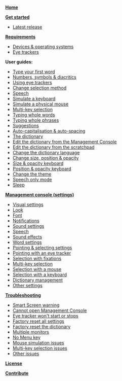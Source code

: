 **[Home](https://github.com/JuliusSweetland/OptiKey/wiki)**

**[Get started](https://github.com/JuliusSweetland/OptiKey/wiki/Get-Started)**
* [Latest release](https://github.com/JuliusSweetland/OptiKey/releases/latest)

**[Requirements](https://github.com/JuliusSweetland/OptiKey/wiki/Requirements)**
* [Devices & operating systems](https://github.com/JuliusSweetland/OptiKey/wiki/Requirements#device-os-requirements)
* [Eye trackers](https://github.com/JuliusSweetland/OptiKey/wiki/Requirements#supported-eye-trackers)

**User guides:**
* [Type your first word](https://github.com/JuliusSweetland/OptiKey/wiki/Type-your-first-word)
* [Numbers, symbols & diacritics](https://github.com/JuliusSweetland/OptiKey/wiki/Numbers,-symbols-and-diacritics)
* [Using eye trackers](https://github.com/JuliusSweetland/OptiKey/wiki/Using-eye-trackers)
* [Change selection method](https://github.com/JuliusSweetland/OptiKey/wiki/Change-selection-method)
* [Speech](https://github.com/JuliusSweetland/OptiKey/wiki/Speech)
* [Simulate a keyboard](https://github.com/JuliusSweetland/OptiKey/wiki/Simulate-a-keyboard)
* [Simulate a physical mouse](https://github.com/JuliusSweetland/OptiKey/wiki/User-Guide#simulate-a-physical-mouse)
* [Multi-key selection](https://github.com/JuliusSweetland/OptiKey/wiki/Multi-key-selection)
 * [Typing whole words](https://github.com/JuliusSweetland/OptiKey/wiki/User-Guide#typing-whole-words)
 * [Typing whole phrases](https://github.com/JuliusSweetland/OptiKey/wiki/User-Guide#typing-whole-phrases)
* [Suggestions](https://github.com/JuliusSweetland/OptiKey/wiki/User-Guide#suggestions)
* [Auto-capitalisation & auto-spacing](https://github.com/JuliusSweetland/OptiKey/wiki/User-Guide#auto-capitalisation-and-auto-spacing)
* [The dictionary](https://github.com/JuliusSweetland/OptiKey/wiki/User-Guide#the-dictionary)
 * [Edit the dictionary from the Management Console](https://github.com/JuliusSweetland/OptiKey/wiki/User-Guide#edit-the-dictionary-from-the-management-console)
 * [Edit the dictionary from the scratchpad](https://github.com/JuliusSweetland/OptiKey/wiki/User-Guide#edit-the-dictionary-from-the-scratchpad)
 * [Change the dictionary language](https://github.com/JuliusSweetland/OptiKey/wiki/User-Guide#change-the-dictionary-language)
* [Change size, position & opacity](https://github.com/JuliusSweetland/OptiKey/wiki/User-Guide#change-size-position-and-opacity)
 * [Size & opacity keyboard](https://github.com/JuliusSweetland/OptiKey/wiki/User-Guide#size-and-opacity-keyboard)
 * [Position & opacity keyboard](https://github.com/JuliusSweetland/OptiKey/wiki/User-Guide#position-and-opacity-keyboard)
* [Change the theme](https://github.com/JuliusSweetland/OptiKey/wiki/User-Guide#change-the-theme)
* [Speech only mode](https://github.com/JuliusSweetland/OptiKey/wiki/User-Guide#speech-only-mode)
* [Sleep](https://github.com/JuliusSweetland/OptiKey/wiki/User-Guide#sleep)

**[Management console (settings)](https://github.com/JuliusSweetland/OptiKey/wiki/Management-Console)**
* [Visual settings](https://github.com/JuliusSweetland/OptiKey/wiki/Management-Console#visuals)
 * [Look](https://github.com/JuliusSweetland/OptiKey/wiki/Management-Console#visuals-look)
 * [Font](https://github.com/JuliusSweetland/OptiKey/wiki/Management-Console#visuals-font)
 * [Notifications](https://github.com/JuliusSweetland/OptiKey/wiki/Management-Console#visuals-notifications)
* [Sound settings](https://github.com/JuliusSweetland/OptiKey/wiki/Management-Console#sounds)
 * [Speech](https://github.com/JuliusSweetland/OptiKey/wiki/Management-Console#sounds-speech)
 * [Sound effects](https://github.com/JuliusSweetland/OptiKey/wiki/Management-Console#sounds-sounds-effects)
* [Word settings](https://github.com/JuliusSweetland/OptiKey/wiki/Management-Console#words)
* [Pointing & selecting settings](https://github.com/JuliusSweetland/OptiKey/wiki/Management-Console#pointing-and-selecting)
 * [Pointing with an eye tracker](https://github.com/JuliusSweetland/OptiKey/wiki/Management-Console#pointing-with-an-eye-tracker)
 * [Selection with fixations](https://github.com/JuliusSweetland/OptiKey/wiki/Management-Console#selection-with-fixations)
 * [Multi-key selection](https://github.com/JuliusSweetland/OptiKey/wiki/Management-Console#multi-key-selection)
 * [Selection with a mouse](https://github.com/JuliusSweetland/OptiKey/wiki/Management-Console#selection-with-a-mouse)
 * [Selection with a keyboard](https://github.com/JuliusSweetland/OptiKey/wiki/Management-Console#selection-with-a-keyboard)
* [Dictionary management](https://github.com/JuliusSweetland/OptiKey/wiki/Management-Console#dictionary)
* [Other settings](https://github.com/JuliusSweetland/OptiKey/wiki/Management-Console#other)

**[Troubleshooting](https://github.com/JuliusSweetland/OptiKey/wiki/Troubleshooting)**
* [Smart Screen warning](https://github.com/JuliusSweetland/OptiKey/wiki/Troubleshooting#smart-screen-warning)
* [Cannot open Management Console](https://github.com/JuliusSweetland/OptiKey/wiki/Troubleshooting#cannot-open-management-console)
* [Eye tracker won't start or stops](https://github.com/JuliusSweetland/OptiKey/wiki/Troubleshooting#eye-tracker-wont-start-or-stops)
* [Factory reset all settings](https://github.com/JuliusSweetland/OptiKey/wiki/Troubleshooting#factory-reset-all-settings)
* [Factory reset the dictionary](https://github.com/JuliusSweetland/OptiKey/wiki/Troubleshooting#factory-reset-the-dictionary)
* [Multiple monitors](https://github.com/JuliusSweetland/OptiKey/wiki/Troubleshooting#multiple-monitors)
* [No Menu key](https://github.com/JuliusSweetland/OptiKey/wiki/Troubleshooting#no-menu-key)
* [Mouse simulation issues](https://github.com/JuliusSweetland/OptiKey/wiki/Troubleshooting#mouse-simulation-issues)
* [Multi-key selection issues](https://github.com/JuliusSweetland/OptiKey/wiki/Troubleshooting#multi-key-selection-issues)
* [Other issues](https://github.com/JuliusSweetland/OptiKey/wiki/Troubleshooting#other-issues)

**[License](https://github.com/JuliusSweetland/OptiKey/wiki/License)**

**[Contribute](https://github.com/JuliusSweetland/OptiKey/wiki/Contribute)**
